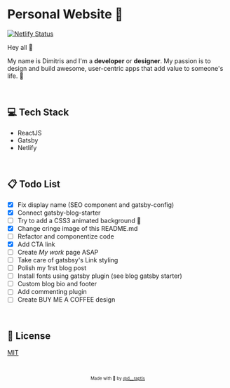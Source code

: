 # Personal Website :metal:
 
[![Netlify Status](https://api.netlify.com/api/v1/badges/e4520b10-e500-466a-aaeb-2c8f3f599f39/deploy-status)](https://app.netlify.com/sites/naughty-golick-c955d6/deploys)

Hey all 👋

My name is Dimitris and I'm a **developer** or **designer**. My passion is to design and build awesome, user-centric apps that add value to someone's life. 🧠

&nbsp;

## :computer: Tech Stack
   - ReactJS 
   - Gatsby
   - Netlify

&nbsp;

## :clipboard: Todo List
- [x] Fix display name (SEO component and gatsby-config)
- [x] Connect gatsby-blog-starter
- [ ] Try to add a CSS3 animated background 🌠
- [x] Change cringe image of this README.md
- [ ] Refactor and componentize code
- [x] Add CTA link
- [ ] Create *My work* page ASAP
- [ ] Take care of gatsbsy's Link styling
- [ ] Polish my 1rst blog post
- [ ] Install fonts using gatsby plugin (see blog gatsby starter)
- [ ] Custom blog bio and footer
- [ ] Add commenting plugin
- [ ] Create BUY ME A COFFEE design
 
&nbsp;

## :page_with_curl: License

[MIT](https://en.wikipedia.org/wiki/MIT_License)

&nbsp;

<p align="center">
<sub><sup>Made with 🤘 by <a href="https://twitter.com/d__raptis">@d__raptis</a></sup></sub>
</p>
